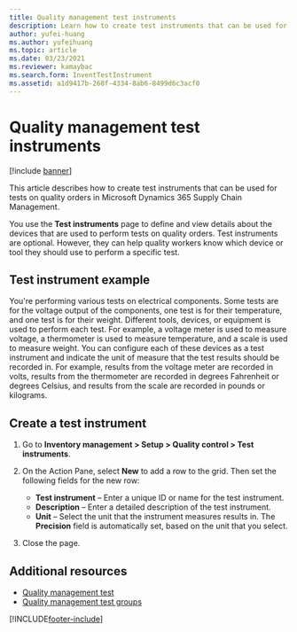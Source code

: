 ```yaml
---
title: Quality management test instruments
description: Learn how to create test instruments that can be used for tests on quality orders in Microsoft Dynamics 365 Supply Chain Management.
author: yufei-huang
ms.author: yufeihuang
ms.topic: article
ms.date: 03/23/2021
ms.reviewer: kamaybac
ms.search.form: InventTestInstrument
ms.assetid: a1d9417b-268f-4334-8ab6-8499d6c3acf0
---
```


# Quality management test instruments

[!include [banner](../includes/banner.md)]

This article describes how to create test instruments that can be used for tests on quality orders in Microsoft Dynamics 365 Supply Chain Management.

You use the **Test instruments** page to define and view details about the devices that are used to perform tests on quality orders. Test instruments are optional. However, they can help quality workers know which device or tool they should use to perform a specific test.

## Test instrument example

You're performing various tests on electrical components. Some tests are for the voltage output of the components, one test is for their temperature, and one test is for their weight. Different tools, devices, or equipment is used to perform each test. For example, a voltage meter is used to measure voltage, a thermometer is used to measure temperature, and a scale is used to measure weight. You can configure each of these devices as a test instrument and indicate the unit of measure that the test results should be recorded in. For example, results from the voltage meter are recorded in volts, results from the thermometer are recorded in degrees Fahrenheit or degrees Celsius, and results from the scale are recorded in pounds or kilograms.

## Create a test instrument

1. Go to **Inventory management \> Setup \> Quality control \> Test instruments**.
1. On the Action Pane, select **New** to add a row to the grid. Then set the following fields for the new row:

    - **Test instrument** – Enter a unique ID or name for the test instrument.
    - **Description** – Enter a detailed description of the test instrument.
    - **Unit** – Select the unit that the instrument measures results in. The **Precision** field is automatically set, based on the unit that you select.

1. Close the page.

## Additional resources

- [Quality management test](quality-tests.md)
- [Quality management test groups](quality-test-groups.md)

[!INCLUDE[footer-include](../../includes/footer-banner.md)]
